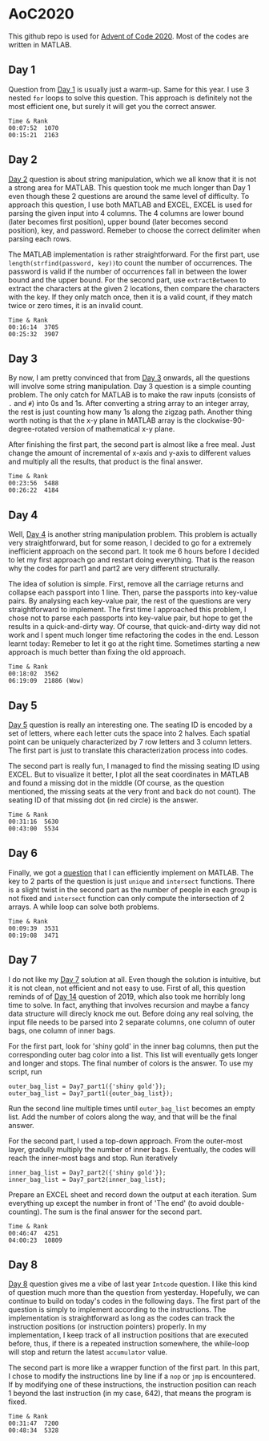 # AoC2020
This github repo is used for [Advent of Code 2020](https://adventofcode.com/2020). Most of the codes are written in MATLAB.



## Day 1

Question from [Day 1](https://adventofcode.com/2020/day/1) is usually just a warm-up. Same for this year. I use 3 nested `for` loops to solve this question. This approach is definitely not the most efficient one, but surely it will get you the correct answer. 

```
Time & Rank
00:07:52  1070 
00:15:21  2163
```

## Day 2

[Day 2](https://adventofcode.com/2020/day/2) question is about string manipulation, which we all know that it is not a strong area for MATLAB. This question took me much longer than Day 1 even though these 2 questions are around the same level of difficulty. To approach this question, I use both MATLAB and EXCEL, EXCEL is used for parsing the given input into 4 columns. The 4 columns are lower bound (later becomes first position), upper bound (later becomes second position), key, and password. Remeber to choose the correct delimiter when parsing each rows. 

The MATLAB implementation is rather straightforward. For the first part, use `length(strfind(password, key))`to count the number of occurrences. The password is valid if the number of occurrences fall in between the lower bound and the upper bound. For the second part, use `extractBetween` to extract the characters at the given 2 locations, then compare the characters with the key. If they only match once, then it is a valid count, if they match twice or zero times, it is an invalid count.

```
Time & Rank
00:16:14  3705 
00:25:32  3907
```

## Day 3

By now, I am pretty convinced that from [Day 3](https://adventofcode.com/2020/day/3) onwards, all the questions will involve some string manipulation. Day 3 question is  a simple counting problem. The only catch for MATLAB is to make the raw inputs (consists of `.`  and `#`) into 0s and 1s. After converting a string array to an integer array, the rest is just counting how many 1s along the zigzag path. Another thing worth noting is that the x-y plane in MATLAB array is the clockwise-90-degree-rotated version of mathematical x-y plane.

After finishing the first part, the second part is almost like a free meal. Just change the amount of incremental of x-axis and y-axis to different values and multiply all the results, that product is the final answer.

```
Time & Rank
00:23:56  5488
00:26:22  4184
```

## Day 4

Well, [Day 4](https://adventofcode.com/2020/day/4) is another string manipulation problem. This problem is actually very straightforward, but for some reason, I decided to go for a extremely inefficient approach on the second part. It took me 6 hours before I decided to let my first approach go and restart doing everything. That is the reason why the codes for part1 and part2 are very different structurally. 

The idea of solution is simple. First, remove all the carriage returns and collapse each passport into 1 line. Then, parse the passports into key-value pairs. By analysing each key-value pair, the rest of the questions are very straightforward to implement. The first time I approached this problem, I chose not to parse each passports into key-value pair, but hope to get the results in a quick-and-dirty way. Of course, that quick-and-dirty way did not work and I spent much longer time refactoring the codes in the end. Lesson learnt today: Remeber to let it go at the right time. Sometimes starting a new approach is much better than fixing the old approach.

```
Time & Rank
00:18:02  3562
06:19:09  21886 (Wow)
```

## Day 5

[Day 5](https://adventofcode.com/2020/day/5) question is really an interesting one. The seating ID is encoded by a set of letters, where each letter cuts the space into 2 halves. Each spatial point can be uniquely characterized by 7 row letters and 3 column letters. The first part is just to translate this characterization process into codes. 

The second part is really fun, I managed to find the missing seating ID using EXCEL. But to visualize it better, I plot all the seat coordinates in MATLAB and found a missing dot in the middle (Of course, as the question mentioned, the missing seats at the very front and back do not count).  The seating ID of that missing dot (in red circle) is the answer.

```
Time & Rank
00:31:16  5630
00:43:00  5534
```

## Day 6

Finally, we got a [question](https://adventofcode.com/2020/day/6) that I can efficiently implement on MATLAB. The key to 2 parts of the question is just `unique` and `intersect` functions. There is a slight twist in the second part as the number of people in each group is not fixed and `intersect` function can only compute the intersection of 2 arrays. A while loop can solve both problems.

```
Time & Rank
00:09:39  3531
00:19:08  3471
```

## Day 7

I do not like my [Day 7](https://adventofcode.com/2020/day/7) solution at all. Even though the solution is intuitive, but it is not clean, not efficient and not easy to use. First of all, this question reminds of of [Day 14](https://adventofcode.com/2019/day/14) question of 2019, which also took me horribly long time to solve. In fact, anything that involves recursion and maybe a fancy data structure will direcly knock me out. Before doing any real solving, the input file needs to be parsed into 2 separate columns, one column of outer bags, one column of inner bags.

For the first part, look for 'shiny gold' in the inner bag columns, then put the corresponding outer bag color into a list. This list will eventually gets longer and longer and stops. The final number of colors is the answer. To use my script, run 

```
outer_bag_list = Day7_part1({'shiny gold'});
outer_bag_list = Day7_part1({outer_bag_list});
```

Run the second line multiple times until `outer_bag_list` becomes an empty list. Add the number of colors along the way, and that will be the final answer. 

For the second part, I used a top-down approach. From the outer-most layer, gradully multiply the number of inner bags. Eventually, the codes will reach the inner-most bags and stop. Run iteratively

```
inner_bag_list = Day7_part2({'shiny gold'});
inner_bag_list = Day7_part2(inner_bag_list);
```

Prepare an EXCEL sheet and record down the output at each iteration. Sum everything up except the number in front of 'The end' (to avoid double-counting). The sum is the final answer for the second part.

```
Time & Rank
00:46:47  4251
04:00:23  10809
```

## Day 8

[Day 8](https://adventofcode.com/2020/day/8) question gives me a vibe of last year  `Intcode` question. I like this kind of question much more than the question from yesterday. Hopefully, we can continue to build on today's codes in the following days. The first part of the question is simply to implement according to the instructions. The implementation is straightforward as long as the codes can track the instruction positions (or instruction pointers) properly. In my implementation, I keep track of all instruction positions that are executed before, thus, if there is a repeated instruction somewhere, the while-loop will stop and return the latest `accumulator` value.

The second part is more like a wrapper function of the first part. In this part, I chose to modify the instructions line by line if a `nop` or `jmp` is encountered. If by modifying one of these instructions, the instruction position can reach 1 beyond the last instruction (in my case, 642), that means the program is fixed.

```
Time & Rank
00:31:47  7200
00:48:34  5328
```

